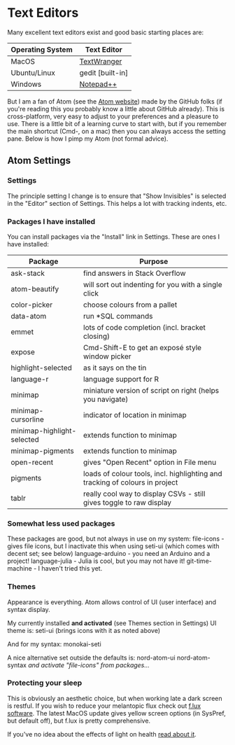 # Text Editors
Many excellent text editors exist and good basic starting places are:

Operating System | Text Editor
---------------- | -----------
MacOS | [TextWranger](http://www.barebones.com/products/textwrangler/)
Ubuntu/Linux | gedit [built-in]
Windows |[Notepad++](https://notepad-plus-plus.org)

But I am a fan of Atom (see the [Atom website](https://atom.io)) made by the GitHub folks (if you're reading this you probably know a little about GitHub already). This is cross-platform, very easy to adjust to your preferences and a pleasure to use. There is a little bit of a learning curve to start with, but if you remember the main shortcut (Cmd-, on a mac) then you can always access the setting pane. Below is how I pimp my Atom (not formal advice).

## Atom Settings
### Settings
The principle setting I change is to ensure that "Show Invisibles" is selected in the "Editor" section of Settings. This helps a lot with tracking indents, etc.

### Packages I have installed
You can install packages via the "Install" link in Settings. These are ones I have installed:

Package | Purpose
------- | -------
ask-stack | find answers in Stack Overflow
atom-beautify | will sort out indenting for you with a single click
color-picker | choose colours from a pallet
data-atom | run \*SQL commands
emmet | lots of code completion (incl. bracket closing)
expose | Cmd-Shift-E to get an exposé style window picker
highlight-selected | as it says on the tin
language-r | language support for R
minimap | miniature version of script on right (helps you navigate)
minimap-cursorline | indicator of location in minimap
minimap-highlight-selected | extends function to minimap
minimap-pigments | extends function to minimap
open-recent | gives "Open Recent" option in File menu
pigments | loads of colour tools, incl. highlighting and tracking of colours in project
tablr | really cool way to display CSVs - still gives toggle to raw display

### Somewhat less used packages
These packages are good, but not always in use on my system:
file-icons - gives file icons, but I inactivate this when using seti-ui (which comes with decent set; see below)
language-arduino - you need an Arduino and a project!
language-julia - Julia is cool, but you may not have it!
git-time-machine - I haven't tried this yet.

### Themes
Appearance is everything. Atom allows control of UI (user interface) and syntax display.

My currently installed **and activated** (see Themes section in Settings) UI theme is:
seti-ui (brings icons with it as noted above)

And for my syntax:
monokai-seti

A nice alternative set outside the defaults is:
nord-atom-ui
nord-atom-syntax
*and activate "file-icons" from packages...*

### Protecting your sleep
This is obviously an aesthetic choice, but when working late a dark screen is restful. If you wish to reduce your melantopic flux check out [f.lux software](https://justgetflux.com). The latest MacOS update gives yellow screen options (in SysPref, but default off), but f.lux is pretty comprehensive.

If you've no idea about the effects of light on health [read about it](http://dx.doi.org/10.1530/EC-16-0097).
